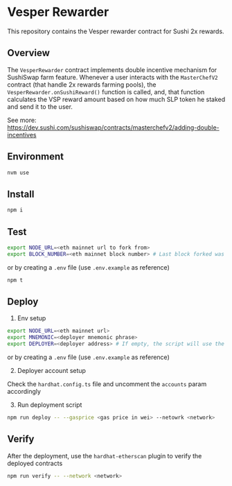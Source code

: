 # Vesper Rewarder

This repository contains the Vesper rewarder contract for Sushi 2x rewards.

## Overview

The `VesperRewarder` contract implements double incentive mechanism for SushiSwap farm feature.
Whenever a user interacts with the `MasterChefV2` contract (that handle 2x rewards farming pools), the `VesperRewarder.onSushiReward()` function is called, and, that function calculates the VSP reward amount based on how much SLP token he staked and send it to the user.

See more: https://dev.sushi.com/sushiswap/contracts/masterchefv2/adding-double-incentives

## Environment

```sh
nvm use
```

## Install

```sh
npm i
```

## Test

```sh
export NODE_URL=<eth mainnet url to fork from>
export BLOCK_NUMBER=<eth mainnet block number> # Last block forked was 13597000
```

or by creating a `.env` file (use `.env.example` as reference)

```sh
npm t
```

## Deploy

1.  Env setup

```sh
export NODE_URL=<eth mainnet url>
export MNEMONIC=<deployer mnemonic phrase>
export DEPLOYER=<deployer address> # If empty, the script will use the accounts[0]
```

or by creating a `.env` file (use `.env.example` as reference)

2.  Deployer account setup

Check the `hardhat.config.ts` file and uncomment the `accounts` param accordingly

3.  Run deployment script

```sh
npm run deploy -- --gasprice <gas price in wei> --netowrk <network>
```

## Verify

After the deployment, use the `hardhat-etherscan` plugin to verify the deployed contracts

```sh
npm run verify -- --network <network>
```
